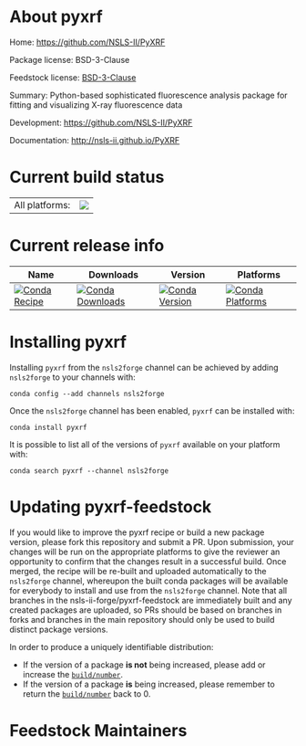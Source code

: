 About pyxrf
===========

Home: https://github.com/NSLS-II/PyXRF

Package license: BSD-3-Clause

Feedstock license: [BSD-3-Clause](https://github.com/nsls-ii-forge/pyxrf-feedstock/blob/master/LICENSE.txt)

Summary: Python-based sophisticated fluorescence analysis package for fitting and visualizing X-ray fluorescence data

Development: https://github.com/NSLS-II/PyXRF

Documentation: http://nsls-ii.github.io/PyXRF

Current build status
====================


<table><tr><td>All platforms:</td>
    <td>
      <a href="https://dev.azure.com/nsls2forge/nsls2forge/_build/latest?definitionId=44&branchName=master">
        <img src="https://dev.azure.com/nsls2forge/nsls2forge/_apis/build/status/pyxrf-feedstock?branchName=master">
      </a>
    </td>
  </tr>
</table>

Current release info
====================

| Name | Downloads | Version | Platforms |
| --- | --- | --- | --- |
| [![Conda Recipe](https://img.shields.io/badge/recipe-pyxrf-green.svg)](https://anaconda.org/nsls2forge/pyxrf) | [![Conda Downloads](https://img.shields.io/conda/dn/nsls2forge/pyxrf.svg)](https://anaconda.org/nsls2forge/pyxrf) | [![Conda Version](https://img.shields.io/conda/vn/nsls2forge/pyxrf.svg)](https://anaconda.org/nsls2forge/pyxrf) | [![Conda Platforms](https://img.shields.io/conda/pn/nsls2forge/pyxrf.svg)](https://anaconda.org/nsls2forge/pyxrf) |

Installing pyxrf
================

Installing `pyxrf` from the `nsls2forge` channel can be achieved by adding `nsls2forge` to your channels with:

```
conda config --add channels nsls2forge
```

Once the `nsls2forge` channel has been enabled, `pyxrf` can be installed with:

```
conda install pyxrf
```

It is possible to list all of the versions of `pyxrf` available on your platform with:

```
conda search pyxrf --channel nsls2forge
```




Updating pyxrf-feedstock
========================

If you would like to improve the pyxrf recipe or build a new
package version, please fork this repository and submit a PR. Upon submission,
your changes will be run on the appropriate platforms to give the reviewer an
opportunity to confirm that the changes result in a successful build. Once
merged, the recipe will be re-built and uploaded automatically to the
`nsls2forge` channel, whereupon the built conda packages will be available for
everybody to install and use from the `nsls2forge` channel.
Note that all branches in the nsls-ii-forge/pyxrf-feedstock are
immediately built and any created packages are uploaded, so PRs should be based
on branches in forks and branches in the main repository should only be used to
build distinct package versions.

In order to produce a uniquely identifiable distribution:
 * If the version of a package **is not** being increased, please add or increase
   the [``build/number``](https://conda.io/docs/user-guide/tasks/build-packages/define-metadata.html#build-number-and-string).
 * If the version of a package **is** being increased, please remember to return
   the [``build/number``](https://conda.io/docs/user-guide/tasks/build-packages/define-metadata.html#build-number-and-string)
   back to 0.

Feedstock Maintainers
=====================


